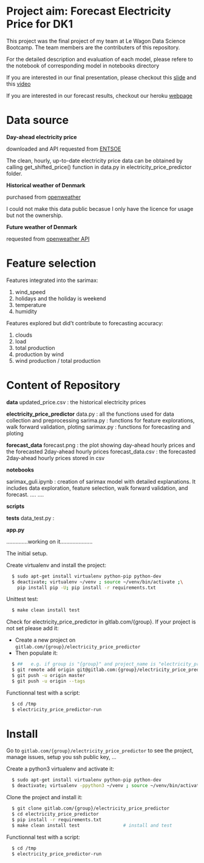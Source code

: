 # Project aim:    **Forecast Electricity Price for DK1**

This project was the final project of my team at Le Wagon Data Science Bootcamp. The team members are the contributers of this repository.

For the detailed description and evaluation of each model, please refere to the notebook of corresponding model in notebooks directory

If you are interested in our final presentation, please checkout this [slide](https://docs.google.com/presentation/d/1LzwVxNeJ9FzhfXJTaiTVQ-xDzbNQjwrejzYSZsak8YQ/edit?usp=sharing) and this [video]()

If you are interested in our forecast results, checkout our heroku [webpage](https://pricepred-g.herokuapp.com/)


# Data source

**Day-ahead electricity price**

downloaded and API requested from [ENTSOE](https://transparency.entsoe.eu/load-domain/r2/totalLoadR2/show?name=&defaultValue=true&viewType=TABLE&areaType=BZN&atch=false&dateTime.dateTime=06.11.2020+00:00|CET|DAY&biddingZone.values=CTY|10Y1001A1001A83F!BZN|10Y1001A1001A82H&dateTime.timezone=CET_CEST&dateTime.timezone_input=CET+(UTC+1)+/+CEST+(UTC+2))

The clean, hourly, up-to-date electricity price data can be obtained by calling get_shifted_price() function in data.py in electricity_price_predictor folder.

**Historical weather of Denmark**

purchased from [openweather](https://openweathermap.org/)

I could not make this data public becasue I only have the licence for usage but not the ownership.

**Future weather of Denmark**

requested from [openweather API](https://openweathermap.org/api)

# Feature selection

Features integrated into the sarimax:
1. wind_speed
2. holidays and the holiday is weekend
3. temperature
4. humidity

Features explored but did't contribute to forecasting accuracy:
1. clouds
2. load
3. total production
4. production by wind
5. wind production / total production

# Content of Repository

**data**
updated_price.csv : the historical electricity prices

**electricity_price_predictor**
data.py : all the functions used for data collection and preprocessing
sarima.py : functions for feature explorations, walk forward validation, ploting
sarimax.py : functions for forecasting and ploting

**forecast_data**
forecast.png : the plot showing day-ahead hourly prices and the forecasted 2day-ahead hourly prices
forecast_data.csv : the forecasted 2day-ahead hourly prices stored in csv

**notebooks**

sarimax_guli.ipynb : creation of sarimax model with detailed explanations. It includes data exploration, feature selection, walk forward validation, and forecast.
....
....

**scripts**

**tests**
data_test.py :

**app.py**

..............working on it.....................

The initial setup.

Create virtualenv and install the project:
```bash
  $ sudo apt-get install virtualenv python-pip python-dev
  $ deactivate; virtualenv ~/venv ; source ~/venv/bin/activate ;\
    pip install pip -U; pip install -r requirements.txt
```

Unittest test:
```bash
  $ make clean install test
```

Check for electricity_price_predictor in gitlab.com/{group}.
If your project is not set please add it:

- Create a new project on `gitlab.com/{group}/electricity_price_predictor`
- Then populate it:

```bash
  $ ##   e.g. if group is "{group}" and project_name is "electricity_price_predictor"
  $ git remote add origin git@gitlab.com:{group}/electricity_price_predictor.git
  $ git push -u origin master
  $ git push -u origin --tags
```

Functionnal test with a script:
```bash
  $ cd /tmp
  $ electricity_price_predictor-run
```
# Install
Go to `gitlab.com/{group}/electricity_price_predictor` to see the project, manage issues,
setup you ssh public key, ...

Create a python3 virtualenv and activate it:
```bash
  $ sudo apt-get install virtualenv python-pip python-dev
  $ deactivate; virtualenv -ppython3 ~/venv ; source ~/venv/bin/activate
```

Clone the project and install it:
```bash
  $ git clone gitlab.com/{group}/electricity_price_predictor
  $ cd electricity_price_predictor
  $ pip install -r requirements.txt
  $ make clean install test                # install and test
```
Functionnal test with a script:
```bash
  $ cd /tmp
  $ electricity_price_predictor-run
```
